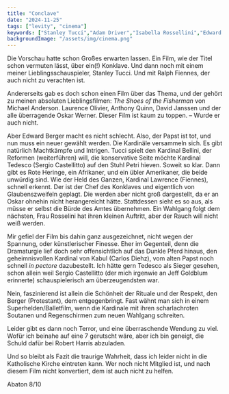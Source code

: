 ```yaml
---
title: "Conclave"
date: "2024-11-25"
tags: ["levity", "cinema"]
keywords: ["Stanley Tucci","Adam Driver","Isabella Rossellini","Edward Berger","Robert Harris","Oskar Werner","Anthony Quinn","Ralf Fiennes","Sergio Castellitto"]
backgroundImage: "/assets/img/cinema.png"
---
```

Die Vorschau hatte schon Großes erwarten lassen. Ein Film, wie der Titel schon vermuten lässt, über ein(!) Konklave. Und dann noch mit einem meiner Lieblingsschauspieler, Stanley Tucci. Und mit Ralph Fiennes, der auch nicht zu verachten ist.

Andererseits gab es doch schon einen Film über das Thema, und der gehört zu meinen absoluten Lieblingsfilmen: *The Shoes of the Fisherman* von Michael Anderson. Laurence Olivier, Anthony Quinn, David Janssen und der alle überragende Oskar Werner. Dieser Film ist kaum zu toppen. – Wurde er auch nicht.

Aber Edward Berger macht es nicht schlecht. Also, der Papst ist tot, und nun muss ein neuer gewählt werden. Die Kardinäle versammeln sich. Es gibt natürlich Machtkämpfe und Intrigen. Tucci spielt den Kardinal Bellini, der Reformen (weiterführen) will, die konservative Seite möchte Kardinal Tedesco (Sergio Castellitto) auf den Stuhl Petri hieven. Soweit so klar. Dann gibt es Rote Heringe, ein Afrikaner, und ein übler Amerikaner, die beide unwürdig sind. Wie der Held des Ganzen, Kardinal Lawrence (Fiennes), schnell erkennt. Der ist der Chef des Konklaves und eigentlich von Glaubenszweifeln geplagt. Die werden aber nicht groß dargestellt, da er an Oskar ohnehin nicht herangereicht hätte. Stattdessen sieht es so aus, als müsse er selbst die Bürde des Amtes übernehmen. Ein Wahlgang folgt dem nächsten, Frau Rosselini hat ihren kleinen Auftritt, aber der Rauch will nicht weiß werden.

Mir gefiel der Film bis dahin ganz ausgezeichnet, nicht wegen der Spannung, oder künstlerischer Finesse. Eher im Gegenteil, denn die Dramaturgie lief doch sehr offensichtlich auf das Dunkle Pferd hinaus, den geheimnisvollen Kardinal von Kabul (Carlos Diehz), vom alten Papst noch schnell *in pectore* dazubestellt. Ich hätte gern Tedesco als Sieger gesehen, schon allein weil Sergio Castellitto (der mich irgenwie an Jeff Goldblum erinnerte) schauspielerisch am überzeugendsten war.

Nein, faszinierend ist allein die Schönheit der Rituale und der Respekt, den Berger (Protestant), dem entgegenbringt. Fast wähnt man sich in einem Superhelden/Balletfilm, wenn die Kardinale mit ihren scharlachroten Soutanen und Regenschirmen zum neuen Wahlgang schreiten.

Leider gibt es dann noch Terror, und eine überraschende Wendung zu viel. Wofür ich beinahe auf eine 7 gerutscht wäre, aber ich bin geneigt, die Schuld dafür bei Robert Harris abzuladen.

Und so bleibt als Fazit die traurige Wahrheit, dass ich leider nicht in die Katholische Kirche eintreten kann. Wer noch nicht Mitglied ist, und nach diesem Film nicht konvertiert, dem ist auch nicht zu helfen.

Abaton 8/10


